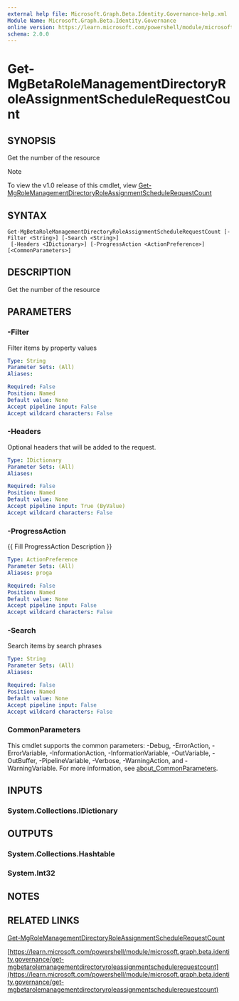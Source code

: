 ```yaml
---
external help file: Microsoft.Graph.Beta.Identity.Governance-help.xml
Module Name: Microsoft.Graph.Beta.Identity.Governance
online version: https://learn.microsoft.com/powershell/module/microsoft.graph.beta.identity.governance/get-mgbetarolemanagementdirectoryroleassignmentschedulerequestcount
schema: 2.0.0
---
```


# Get-MgBetaRoleManagementDirectoryRoleAssignmentScheduleRequestCount

## SYNOPSIS
Get the number of the resource

> [!NOTE]
> To view the v1.0 release of this cmdlet, view [Get-MgRoleManagementDirectoryRoleAssignmentScheduleRequestCount](/powershell/module/Microsoft.Graph.Identity.Governance/Get-MgRoleManagementDirectoryRoleAssignmentScheduleRequestCount?view=graph-powershell-1.0)

## SYNTAX

```
Get-MgBetaRoleManagementDirectoryRoleAssignmentScheduleRequestCount [-Filter <String>] [-Search <String>]
 [-Headers <IDictionary>] [-ProgressAction <ActionPreference>] [<CommonParameters>]
```

## DESCRIPTION
Get the number of the resource

## PARAMETERS

### -Filter
Filter items by property values

```yaml
Type: String
Parameter Sets: (All)
Aliases:

Required: False
Position: Named
Default value: None
Accept pipeline input: False
Accept wildcard characters: False
```

### -Headers
Optional headers that will be added to the request.

```yaml
Type: IDictionary
Parameter Sets: (All)
Aliases:

Required: False
Position: Named
Default value: None
Accept pipeline input: True (ByValue)
Accept wildcard characters: False
```

### -ProgressAction
{{ Fill ProgressAction Description }}

```yaml
Type: ActionPreference
Parameter Sets: (All)
Aliases: proga

Required: False
Position: Named
Default value: None
Accept pipeline input: False
Accept wildcard characters: False
```

### -Search
Search items by search phrases

```yaml
Type: String
Parameter Sets: (All)
Aliases:

Required: False
Position: Named
Default value: None
Accept pipeline input: False
Accept wildcard characters: False
```

### CommonParameters
This cmdlet supports the common parameters: -Debug, -ErrorAction, -ErrorVariable, -InformationAction, -InformationVariable, -OutVariable, -OutBuffer, -PipelineVariable, -Verbose, -WarningAction, and -WarningVariable. For more information, see [about_CommonParameters](http://go.microsoft.com/fwlink/?LinkID=113216).

## INPUTS

### System.Collections.IDictionary
## OUTPUTS

### System.Collections.Hashtable
### System.Int32
## NOTES

## RELATED LINKS
[Get-MgRoleManagementDirectoryRoleAssignmentScheduleRequestCount](/powershell/module/Microsoft.Graph.Identity.Governance/Get-MgRoleManagementDirectoryRoleAssignmentScheduleRequestCount?view=graph-powershell-1.0)

[https://learn.microsoft.com/powershell/module/microsoft.graph.beta.identity.governance/get-mgbetarolemanagementdirectoryroleassignmentschedulerequestcount](https://learn.microsoft.com/powershell/module/microsoft.graph.beta.identity.governance/get-mgbetarolemanagementdirectoryroleassignmentschedulerequestcount)





